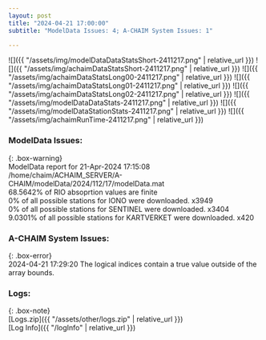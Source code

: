 ```yaml
---
layout: post
title: "2024-04-21 17:00:00"
subtitle: "ModelData Issues: 4; A-CHAIM System Issues: 1"

---
```


![]({{ "/assets/img/modelDataDataStatsShort-2411217.png" | relative_url }})
![]({{ "/assets/img/achaimDataStatsShort-2411217.png" | relative_url }})
![]({{ "/assets/img/achaimDataStatsLong00-2411217.png" | relative_url }})
![]({{ "/assets/img/achaimDataStatsLong01-2411217.png" | relative_url }})
![]({{ "/assets/img/achaimDataStatsLong02-2411217.png" | relative_url }})
![]({{ "/assets/img/modelDataDataStats-2411217.png" | relative_url }})
![]({{ "/assets/img/modelDataStationStats-2411217.png" | relative_url }})
![]({{ "/assets/img/achaimRunTime-2411217.png" | relative_url }})


### ModelData Issues:  
  
{: .box-warning}  
 ModelData report for 21-Apr-2024 17:15:08   
 /home/chaim/ACHAIM_SERVER/A-CHAIM/modelData/2024/112/17/modelData.mat   
 68.5642% of RIO absoprtion values are finite   
 0% of all possible stations for IONO were downloaded. x3949   
 0% of all possible stations for SENTINEL were downloaded. x3404   
 9.0301% of all possible stations for KARTVERKET were downloaded. x420   
  
### A-CHAIM System Issues:  
  
{: .box-error}  
2024-04-21 17:29:20 The logical indices contain a true value outside of the array bounds.  

### Logs:  
  
{: .box-note}  
[Logs.zip]({{ "/assets/other/logs.zip" | relative_url }})  
[Log Info]({{ "/logInfo" | relative_url }})  
